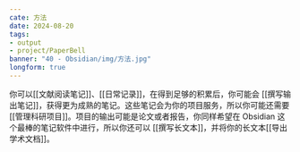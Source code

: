 ```yaml
---
cate: 方法
date: 2024-08-20
tags:
- output
- project/PaperBell
banner: "40 - Obsidian/img/方法.jpg"
longform: true
---
```


你可以[[文献阅读笔记]]、[[日常记录]]，在得到足够的积累后，你可能会 [[撰写输出笔记]]，获得更为成熟的笔记。这些笔记会为你的项目服务，所以你可能还需要[[管理科研项目]]。项目的输出可能是论文或者报告，你同样希望在 Obsidian 这个最棒的笔记软件中进行，所以你还可以 [[撰写长文本]]，并将你的长文本[[导出学术文档]]。
